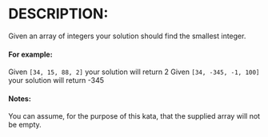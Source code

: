 # DESCRIPTION:

Given an array of integers your solution should find the smallest integer.

#### For example:

Given `[34, 15, 88, 2]` your solution will return 2
Given `[34, -345, -1, 100]` your solution will return -345

#### Notes:

You can assume, for the purpose of this kata, that the supplied array will not be empty.
